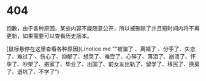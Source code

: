 # 404

抱歉，由于各种原因，某些内容不能随意公开，所以被删除了并且短时间内将不再更新，如果需要可以查看历史版本。

[鼠标悬停在这里查看各种原因](./notice.md ""被骗了 、离婚了 、分手了、失恋了、难过了 、伤心了、抑郁了、想哭了、难受了、心碎了、落泪了、崩溃了、怀孕了、吵架了、搬家了、毕业了、出国了、前女友出轨了、留学了、移民了、换房了、退坑了、不学了")